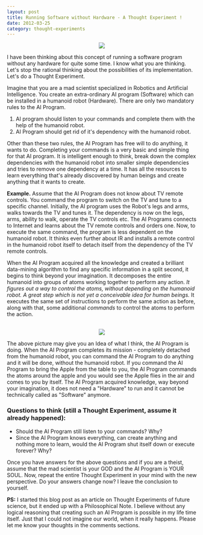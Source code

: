 ```yaml
---
layout: post
title: Running Software without Hardware - A Thought Experiment !
date: 2012-03-25
category: thought-experiments
---
```


<div style="text-align: center;">
<img src="{{site.img-url}}/human-mind-thinking.jpg"/>
</div>    

I have been thinking about this concept of running a software program without any hardware for quite some time. I know what you are thinking. Let's stop the rational thinking about the possibilities of its implementation. Let's do a Thought Experiment.  
  
Imagine that you are a mad scientist specialized in Robotics and Artificial Intelligence. You create an extra-ordinary AI program (Software) which can be installed in a humanoid robot (Hardware). There are only two mandatory rules to the AI Program.  
  
1. AI program should listen to your commands and complete them with the help of the humanoid robot.  
2. AI Program should get rid of it's dependency with the humanoid robot.  
  
Other than these two rules, the AI Program has free will to do anything, it wants to do. Completing your commands is a very basic and simple thing for that AI program. It is intelligent enough to think, break down the complex dependencies with the humanoid robot into smaller simple dependencies and tries to remove one dependency at a time. It has all the resources to learn everything that's already discovered by human beings and create anything that it wants to create.  
  
**Example.** Assume that the AI Program does not know about TV remote controls. You command the program to switch on the TV and tune to a specific channel. Initially, the AI program uses the Robot's legs and arms, walks towards the TV and tunes it. The dependency is now on the legs, arms, ability to walk, operate the TV controls etc. The AI Programs connects to Internet and learns about the TV remote controls and orders one. Now, to execute the same command, the program is less dependent on the humanoid robot. It thinks even further about IR and installs a remote control in the humanoid robot itself to detach itself from the dependency of the TV remote controls.  
  
When the AI Program acquired all the knowledge and created a brilliant data-mining algorithm to find any specific information in a split second, it begins to think beyond your imagination. It decomposes the entire humanoid into groups of atoms working together to perform any action. <i>It figures out a way to control the atoms, without depending on the humanoid robot. A great step which is not yet a conceivable idea for human beings.</i> It executes the same set of instructions to perform the same action as before, along with that, some additional <i>commands</i> to control the atoms to perform the action.  
  
<div style="text-align: center;"><br/>
<img src="{{site.img-url}}/picture-drawing-itself-hands.jpg"/>
</div>  
  
The above picture may give you an Idea of what I think, the AI Program is doing. When the AI Program completes its mission - completely detached from the humanoid robot, you can command the AI Program to do anything and it will be done, without the humanoid robot. If you command the AI Program to bring the Apple from the table to you, the AI Program commands the atoms around the apple and you would see the Apple flies in the air and comes to you by itself. The AI Program acquired knowledge, way beyond your imagination, it does not need a "Hardware" to run and it cannot be technically called as "Software" anymore.  
  
### Questions to think (still a Thought Experiment, assume it already happened):  

* Should the AI Program still listen to your commands? Why?  
* Since the AI Program knows everything, can create anything and nothing more to learn, would the AI Program shut itself down or execute  forever? Why?  

Once you have answers for the above questions and if you are a theist, assume that the mad scientist is your GOD and the AI Program is YOUR SOUL. Now, repeat the entire Thought Experiment in your mind with the new perspective. Do your answers change now? I leave the conclusion to yourself.  
  
**PS:** I started this blog post as an article on Thought Experiments of future science, but it ended up with a Philosophical Note. I believe without any logical reasoning that creating such an AI Program is possible in my life time itself. Just that I could not imagine our world, when it really happens. Please let me know your thoughts in the comments sections.  

